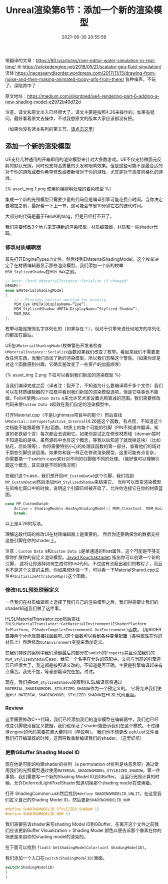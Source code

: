 ﻿---
title: Unreal渲染第6节：添加一个新的渲染模型
mathjax: true
date: 2021-06-30 20:55:59
categories: 
- Engine
- Unreal
---

带翻译的文章：https://80.lv/articles/river-editor-water-simulation-in-real-time/ 水
https://wickedengine.net/2018/05/21/scalabe-gpu-fluid-simulation/ 流体
https://necessarydisorder.wordpress.com/2017/11/15/drawing-from-noise-and-then-making-animated-loopy-gifs-from-there/ 各种噪声，不玩了，深陷其中了

原文地址：https://medium.com/@lordned/ue4-rendering-part-6-adding-a-new-shading-model-e2972b40d72d

注意，译文和原文出入已经很大了，译文主要是按照4.26来操作的，如果有疑问，最好看着原文去操作，不过我想原文的版本大家应该都没有把。

（如果你没有读本系列的第五节，[请点击这里](https://medium.com/@lordned/unreal-engine-4-rendering-part-5-shader-permutations-2b975e503dd4)）

## 添加一个新的渲染模型
UE支持几种通用的开箱即用的渲染模型来针对大多数游戏。UE不仅支持微面元反射的默认光照，同时也支持高质量的头发和眼睛效果。但是这些可能不是最合适的对于你的游戏或者你希望修改或者新增对于你的游戏，尤其是对于高度风格化的游戏。

{% asset_img 1.png 使用阶梯照明处理的着色模型 %}

集成一个新的光照模型只需要少量的代码但是编译引擎可能花费点时间。当你决定要增加之前，最好看一下上一节，这可能会节省10分钟左右的迭代时间。

大部分的代码是基于FelixK的blog，但是已经打不开了。

我们需要修改3个地方来支持新的渲染模型，材质编辑器，材质和一些shader代码。

### 修改材质编辑器
首先打开EngineTypes.h文件，然后找到EMaterialShadingModel。这个枚举决定了在材质编辑器显示那些渲染模型。我们添加一个新的枚举`MSM_StylizedShadow`在`MSM_MAX`之前。
```C++
// Note: Check UMaterialInstance::Serialize if changed!
UENUM()
enum EMaterialShadingModel
{
    // … Previous entries omitted for brevity
    MSM_Eye UMETA(DisplayName=”Eye”),
    MSM_StylizedShadow UMETA(DisplayName=”Stylized Shadow”),
    MSM_MAX,
};
```
枚举可能是按照名字序列化的（如果存在？），但对于引擎来说任何地方的序列化的都加在最后。

UE在`UMaterialShadingModel`枚举警告开发者检查`UMaterialInstance::Serialize`函数如果我们改变了枚举。看起来我们不需要更改任何东西，当我们添加了新的渲染模型，所以我们忽略这个警告。（如果你却是对这个函数感到兴趣，它确实是改变了一些资产的加载顺序）

{% asset_img 2.png 下拉可以看到我们新加的渲染模型 %}

当我们编译完成之后（译者注：裂开了，不知道为什么要编译两千多个文件）我们可以在材质编辑器的下拉框中看到我们新加的渲染模型选项，但是它啥事也不能做。FelixK使用`Custom Data 0`来允许艺术家设置光照衰减的范围。我们需要修改代码来使`Custom Data 0`起效在我们自定的渲染模型中。

打开Material.cpp（不是Lightmass项目中的那个）然后查找`UMaterial::IsPropertyActive_Internal`(4.26是这个函数，有点慌，不知道这个文档能不能跟着做下去)函数。材质上的每个可能的引脚（PIN不知道咋翻译，知道的老铁留个言）每次都会去调用它。如果你尝试正在修改材质域（domain暂时不知道指的是啥，虽然源码中也有这个概念，等我以后知道了就改掉这块）（比如贴花，后处理等），你将需要特别小心的处理该函数的第一部分，查看他们的域对于那些引脚应该启用。如果你和我一样正在修改渲染模型，这里可能有点复杂，
你需要搞一个switch-case来针对不同的引脚做不同的处理。（我好像可以理解引脚这个概念，其实就是不同的情况吧）

在我们这个case，我们想开启`MP_CustomData0`这个引脚，我们找到`MP_CustomData0`然后添加`MSM_StylizedShadow`来结束它。
当你可以改变渲染模型在风格化窗口中的时候，说明这个引脚已经被开启了，允许你连接它在你的材质蓝图。

```c++
case MP_CustomData0:
	Active = ShadingModels.HasAnyShadingModel({ MSM_ClearCoat, MSM_Hair, MSM_Cloth, MSM_Eye, MSM_StyleizedShadow });
	break;
```
以上是4.26的写法。

理解这段代码的修改UI在材质编辑器上是重要的。
然后你还要确保你的数据支持这些引脚在你的shader上。

注意：`Custom Data 0`和`Custom Data 1`是单通道的float属性，这个可能是不够支撑你扩展你的自定义渲染模型。[Javad Kouchakzadeh](https://twitter.com/stoopdapoop) 指出你可以创建一个新的引脚，
这将让你选择如何生成你的hlsl代码。不过这有点超出我们的教程了，而且也不是这个文章的主题。你如果想体验一下，可以看一下MaterialShared.cpp文件中`InitializeAttributeMap()`这个函数。

### 修改HLSL预处理器定义

一旦我们在材质编辑器上选择了我们自己的渲染模型之后，我们得需要让我们的shader知道我们做了这件事。

HLSLMaterialTranslator.cpp然后查找`FHLSLMaterialTranslator::GetMaterialEnvironment(EShaderPlatform InPlatform, FShaderCompilerEnvironment& OutEnvironment)`函数。
(用RIDER直接两个shift就直接找函数吧。)这个函数可以看到各种变量配置（各种属性在你的材质上）然后修改`OutEnvironment`变量来添加定义。

在我们特殊的案例中我们滑倒最后的部分在switch的`Property`并且添加我们的`MSM_StylizedShadow`Case，给它一个名字在允许的匹配中。文档与当前的引擎差异已经很大了，我这都是按照语义改的，不知道是否正确，主要是引擎编译起来有点痛苦。我先不加，等全部翻译完在加。试试。

现在，我们把`MSM_StylizedShadow`设置到HLSL编译器将通过`MATERIAL_SHADINGMODEL_STYLEIZED_SHADOW`作为一个预定义的。
它将允许我们使用`#if MATERIAL_SHADINGMODEL_STYLIZED_SHADOW`在HLSL代码里面。

### Review

这里需要修改C++代码，我们已经添加我们的渲染模型在编辑器中，我们也已经改变引脚使用自定义数据，我们也保证了shader能告诉我们在这个模式。不过编译engine的代码需要花费大量时间（早说啊）。
我们也不想更改.ush/.usf文件当我们打开编辑器的时候，这回导致重新编译我们的shader。（这里好坑）

### 更新GBuffer Shading Model ID

现在他是可能的构建shader的排列（a permutation of排列是啥意思呀）通过使用我们的光照模型通过使用`MATERIAL_SHADINGMODEL_STYLEIZED_SHADOW`。第一件事情，我们需要写一个新的Shading Model ID到GBuffer。
当运行光照计算的时候，允许DeferredLIghtPixelShader知道切换那个shading model在使用着。

打开 ShadingCommon.ush然后找到`#define SHADINGMODELID_UNLIT`。在这里我们定义自己的Shading Model ID，然后更新`SHADINGMODELID_NUM`

```c++
#define SHADINGMODELID_STYLEIZED_SHADOW 12
#define SHADINGMODELID_NUM 13
```

我们需要告诉shader来写shading Model ID到GBuffer，在离开这个文件之前我们应该更新Buffer Visualization > Shading Model 颜色以便告诉那个像素在你的场景是来自你的shading model的渲染的。

在下面可以找到 `float3 GetShadingModelColor(uint ShadingModelID)`。

我们添加一个入口在`switch(ShadingModelID)`里面。

```c++
switch(ShadingModelID)
{
}
```